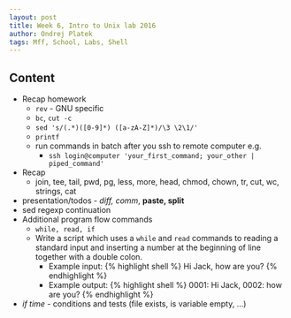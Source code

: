 ```yaml
---
layout: post
title: Week 6, Intro to Unix lab 2016
author: Ondrej Platek
tags: Mff, School, Labs, Shell
---
```


## Content 
- Recap homework
    - `rev` - GNU specific
    - `bc`, `cut -c`
    - `sed 's/(.*)([0-9]*) ([a-zA-Z]*)/\3 \2\1/'`
    - `printf`
    - run commands in batch after you ssh to remote computer e.g. 
        - `ssh login@computer 'your_first_command; your_other | piped_command'`
- Recap
    - join, tee, tail, pwd, pg, less, more, head, chmod, chown, tr, cut, wc, strings, cat
- presentation/todos - *diff, comm*, **paste, split**
- sed regexp continuation
- Additional program flow commands
    - `while, read, if`
    - Write a script which uses a `while` and `read` commands to reading a standard input and inserting a number at the beginning of line together with a double colon.
        - Example input:
{% highlight shell %}
Hi Jack,
how are you?
{% endhighlight %}
        - Example output:
{% highlight shell %}
0001: Hi Jack,
0002: how are you?
{% endhighlight %}
- *if time* - conditions and tests (file exists, is variable empty, ...)
